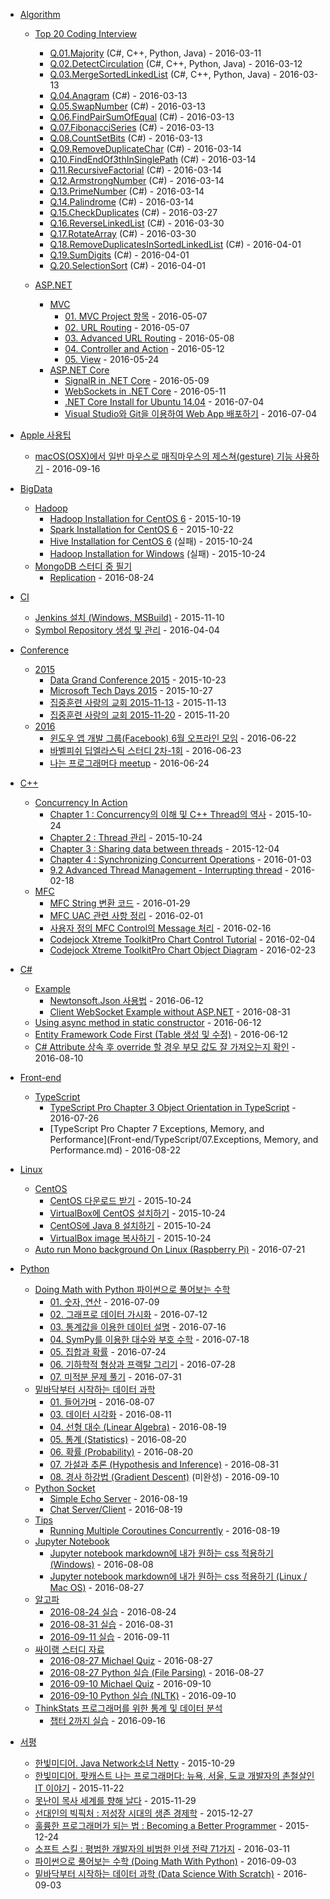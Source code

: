- [Algorithm](Algorithm)
  - [Top 20 Coding Interview](Algorithm/Top20CodingInterview)
    - [Q.01.Majority](Algorithm/Top20CodingInterview/Q.01.Majority) (C#, C++, Python, Java) - 2016-03-11
    - [Q.02.DetectCirculation](Algorithm/Top20CodingInterview/Q.02.DetectCirculation) (C#, C++, Python, Java) - 2016-03-12
    - [Q.03.MergeSortedLinkedList](Algorithm/Top20CodingInterview/Q.03.MergeSortedLinkedList) (C#, C++, Python, Java) - 2016-03-13
    - [Q.04.Anagram](Algorithm/Top20CodingInterview/Q.04.Anagram) (C#) - 2016-03-13
    - [Q.05.SwapNumber](Algorithm/Top20CodingInterview/Q.05.SwapNumber) (C#) - 2016-03-13
    - [Q.06.FindPairSumOfEqual](Algorithm/Top20CodingInterview/Q.06.FindPairSumOfEqual) (C#) - 2016-03-13
    - [Q.07.FibonacciSeries](Algorithm/Top20CodingInterview/Q.07.FibonacciSeries) (C#) - 2016-03-13
    - [Q.08.CountSetBits](Algorithm/Top20CodingInterview/Q.08.CountSetBits) (C#) - 2016-03-13
    - [Q.09.RemoveDuplicateChar](Algorithm/Top20CodingInterview/Q.09.RemoveDuplicateChar) (C#) - 2016-03-14
    - [Q.10.FindEndOf3thInSinglePath](Algorithm/Top20CodingInterview/Q.10.FindEndOf3thInSinglePath) (C#) - 2016-03-14
    - [Q.11.RecursiveFactorial](Algorithm/Top20CodingInterview/Q.11.RecursiveFactorial) (C#) - 2016-03-14
    - [Q.12.ArmstrongNumber](Algorithm/Top20CodingInterview/Q.12.ArmstrongNumber) (C#) - 2016-03-14
    - [Q.13.PrimeNumber](Algorithm/Top20CodingInterview/Q.13.PrimeNumber) (C#) - 2016-03-14
    - [Q.14.Palindrome](Algorithm/Top20CodingInterview/Q.14.Palindrome) (C#) - 2016-03-14
    - [Q.15.CheckDuplicates](Algorithm/Top20CodingInterview/Q.15.CheckDuplicates) (C#) - 2016-03-27
    - [Q.16.ReverseLinkedList](Algorithm/Top20CodingInterview/Q.16.ReverseLinkedList) (C#) - 2016-03-30
    - [Q.17.RotateArray](Algorithm/Top20CodingInterview/Q.17.RotateArray) (C#) - 2016-03-30
    - [Q.18.RemoveDuplicatesInSortedLinkedList](Algorithm/Top20CodingInterview/Q.18.RemoveDuplicatesInSortedLinkedList) (C#) - 2016-04-01
    - [Q.19.SumDigits](Algorithm/Top20CodingInterview/Q.19.SumDigits) (C#) - 2016-04-01
    - [Q.20.SelectionSort](Algorithm/Top20CodingInterview/Q.20.SelectionSort) (C#) - 2016-04-01


  - [ASP.NET](ASP.NET)
    - [MVC](ASP.NET/MVC)
      - [01. MVC Project 항목](ASP.NET/MVC/01.MVC.Project.md) - 2016-05-07
      - [02. URL Routing](ASP.NET/MVC/02.Route.md) - 2016-05-07
      - [03. Advanced URL Routing](ASP.NET/MVC/03.Route.adv.md) - 2016-05-08
      - [04. Controller and Action](ASP.NET/MVC/04.ControllerAndAction.md) - 2016-05-12
      - [05. View](ASP.NET/MVC/05.View.md) - 2016-05-24
    - [ASP.NET Core](ASP.NET/ASP.NET.Core)
      - [SignalR in .NET Core](ASP.NET/ASP.NET.Core/SignalR/README.md) - 2016-05-09
      - [WebSockets in .NET Core](ASP.NET/ASP.NET.Core/WebSocket/README.md) - 2016-05-11
      - [.NET Core Install for Ubuntu 14.04](ASP.NET/ASP.NET.Core/Install.Net.Core.md) - 2016-07-04
      - [Visual Studio와 Git을 이용하여 Web App 배포하기](ASP.NET/ASP.NET.Core/VS.Git.md) - 2016-07-04


- [Apple 사용팁](Apple)
  - [macOS(OSX)에서 일반 마우스로 매직마우스의 제스쳐(gesture) 기능 사용하기](Apple/macOS.set.mouse.md) - 2016-09-16


- [BigData](BigData)
  - [Hadoop](BigData/Hadoop)
    - [Hadoop Installation for CentOS 6](BigData/Hadoop/Install.CentOS6.md) - 2015-10-19
    - [Spark Installation for CentOS 6](BigData/Hadoop/Spark.Install.CentOS6.md) - 2015-10-22
    - [Hive Installation for CentOS 6](BigData/Hadoop/Hive.Install.CentOS6.md) (실패) - 2015-10-24
    - [Hadoop Installation for Windows](BigData/Hadoop/Install.Windows.md) (실패) - 2015-10-24
  - [MongoDB 스터디 중 필기](BigData/MongoDB)
    - [Replication](BigData/MongoDB/Replication.md) - 2016-08-24

- [CI](CI)
  - [Jenkins 설치 (Windows, MSBuild)](CI/jenkins.md) - 2015-11-10
  - [Symbol Repository 생성 및 관리](CI/symbolRepository.md) - 2016-04-04


- [Conference](Conference)
  - [2015](Conference/2015)
    - [Data Grand Conference 2015](Conference/2015/DGC.md) - 2015-10-23
    - [Microsoft Tech Days 2015](Conference/2015/TechDays2015.md) - 2015-10-27
    - [집중훈련 사랑의 교회 2015-11-13](Conference/2015/2015-11-13_Training.md) - 2015-11-13
    - [집중훈련 사랑의 교회 2015-11-20](Conference/2015/2015-11-20_Training.md) - 2015-11-20
  - [2016](Conference/2016)
    - [윈도우 앱 개발 그룹(Facebook) 6월 오프라인 모임](Conference/2016/WinApp.FB/2016-06-22.md) - 2016-06-22
    - [바벨피쉬 딥엘라스틱 스터디 2차-1회](Conference/2016/BabelFish.FB/2016-06-23.md) - 2016-06-23
    - [나는 프로그래머다 meetup](Conference/2016/2016-06-24.IamProgrammer.md) - 2016-06-24


- [C++](CPP)
  - [Concurrency In Action](CPP/ConcurrencyInAction)
    - [Chapter 1 : Concurrency의 이해 및 C++ Thread의 역사](CPP/ConcurrencyInAction/ConcurrencyInAction/Ch01.md) - 2015-10-24
    - [Chapter 2 : Thread 관리](CPP/ConcurrencyInAction/ConcurrencyInAction/Ch02.md) - 2015-10-24
    - [Chapter 3 : Sharing data between threads](CPP/ConcurrencyInAction/ConcurrencyInAction/Ch03.md) - 2015-12-04
    - [Chapter 4 : Synchronizing Concurrent Operations](CPP/ConcurrencyInAction/ConcurrencyInAction/Ch04.md) - 2016-01-03
    - [9.2 Advanced Thread Management - Interrupting thread](CPP/ConcurrencyInAction/ConcurrencyInAction/Ch09.2.md) - 2016-02-18
  - [MFC](CPP/MFC)
    - [MFC String 변환 코드](CPP/MFC/stringConv.md) - 2016-01-29
    - [MFC UAC 관련 사항 정리](CPP/MFC/mfc.uac.md) - 2016-02-01
    - [사용자 정의 MFC Control의 Message 처리](CPP/MFC/mfc.wnd.message.md) - 2016-02-16
    - [Codejock Xtreme ToolkitPro Chart Control Tutorial](CPP/MFC/XTPChartSample/README.md) - 2016-02-04
    - [Codejock Xtreme ToolkitPro Chart Object Diagram](CPP/MFC/xtp.chart.diagram.md) - 2016-02-23


- [C#](CSharp)
  - [Example](CSharp/Example)
    - [Newtonsoft.Json 사용법](CSharp/Example/Newtonsoft_Json) - 2016-06-12
    - [Client WebSocket Example without ASP.NET](CSharp/Example/ClientWebSocketExample.md) - 2016-08-31
  - [Using async method in static constructor](CSharp/StaticConstructorAsync) - 2016-06-12
  - [Entity Framework Code First (Table 생성 및 수정)](CSharp/EntityFramework/CodeFirst.Migration) - 2016-06-12
  - [C# Attribute 상속 후 override 할 경우 부모 값도 잘 가져오는지 확인](CSharp/AttributeInheritTest) - 2016-08-10


- [Front-end](Front-end)
  - [TypeScript](Front-end/TypeScript)
    - [TypeScript Pro Chapter 3 Object Orientation in TypeScript](Front-end/TypeScript/03.ObjectOrientationInTypeScript.md) - 2016-07-26
    - [TypeScript Pro Chapter 7 Exceptions, Memory, and Performance](Front-end/TypeScript/07.Exceptions, Memory, and Performance.md) - 2016-08-22


- [Linux](Linux)
  - [CentOS](Linux/CentOS)
    - [CentOS 다운로드 받기](Linux/CentOS/Download.md) - 2015-10-24
    - [VirtualBox에 CentOS 설치하기](Linux/CentOS/VirtualBoxInstall.md) - 2015-10-24
    - [CentOS에 Java 8 설치하기](Linux/CentOS/Java8.md) - 2015-10-24
    - [VirtualBox image 복사하기](Linux/CentOS/VMCopy.md) - 2015-10-24
  - [Auto run Mono background On Linux (Raspberry Pi)](Linux/AutoStartMonoOnRaspberryPi.md) - 2016-07-21


- [Python](Python)
  - [Doing Math with Python 파이썬으로 풀어보는 수학](Python/DoingMathWithPython)
    - [01. 숫자, 연산](Python/DoingMathWithPython/DoingMathWithPython.Ch01.ipynb) - 2016-07-09
    - [02. 그래프로 데이터 가시화](Python/DoingMathWithPython/DoingMathWithPython.Ch02.ipynb) - 2016-07-12
    - [03. 통계값을 이용한 데이터 설명](Python/DoingMathWithPython/DoingMathWithPython.Ch03.ipynb) - 2016-07-16
    - [04. SymPy를 이용한 대수와 부호 수학](Python/DoingMathWithPython/DoingMathWithPython.Ch04.ipynb) - 2016-07-18
    - [05. 집합과 확률](Python/DoingMathWithPython/DoingMathWithPython.Ch05.ipynb) - 2016-07-24
    - [06. 기하학적 형상과 프랙탈 그리기](Python/DoingMathWithPython/DoingMathWithPython.Ch06.ipynb) - 2016-07-28
    - [07. 미적분 문제 풀기](Python/DoingMathWithPython/DoingMathWithPython.Ch07.ipynb) - 2016-07-31
  - [밑바닥부터 시작하는 데이터 과학](Python/DataScienceFromScratch)
    - [01. 들어가며](Python/DataScienceFromScratch/DataScienceFromScratch.ch.01.ipynb) - 2016-08-07
    - [03. 데이터 시각화](Python/DataScienceFromScratch/DataScienceFromScratch.ch.03.visualizing_data.ipynb) - 2016-08-11
    - [04. 선형 대수 (Linear Algebra)](Python/DataScienceFromScratch/DataScienceFromScratch.ch.04.linear_algebra.ipynb) - 2016-08-19
    - [05. 통계 (Statistics)](Python/DataScienceFromScratch/DataScienceFromScratch.ch.05.statistics.ipynb) - 2016-08-20
    - [06. 확률 (Probability)](Python/DataScienceFromScratch/DataScienceFromScratch.ch.06.Properbility.ipynb) - 2016-08-20
    - [07. 가설과 추론 (Hypothesis and Inference)](Python/DataScienceFromScratch/DataScienceFromScratch.ch.07.hypothesis_and_inference.ipynb) - 2016-08-31
    - [08. 경사 하강법 (Gradient Descent)](Python/DataScienceFromScratch/DataScienceFromScratch.ch.08.gradient_descent.ipynb) (미완성) - 2016-09-10
  - [Python Socket](Python/Socket)
    - [Simple Echo Server](Python/Socket/01.simple.md) - 2016-08-19
    - [Chat Server/Client](Python/Socket/02.chat.md) - 2016-08-19
  - [Tips](Python/Tips)
    - [Running Multiple Coroutines Concurrently](Python/Tips/RunMultipleCoroutinesConcurrently.md) - 2016-08-19
  - [Jupyter Notebook](Python/JupyterNotebook)
    - [Jupyter notebook markdown에 내가 원하는 css 적용하기 (Windows)](Python/JupyterNotebook/custom.css.md) - 2016-08-08
    - [Jupyter notebook markdown에 내가 원하는 css 적용하기 (Linux / Mac OS)](Python/JupyterNotebook/custom.css.mac.md) - 2016-08-27
  - [알고파](Python/Algopy)
    - [2016-08-24 실습](Python/Algopy/2016-08-24.ipynb) - 2016-08-24
    - [2016-08-31 실습](Python/Algopy/2016-08-31.ipynb) - 2016-08-31
    - [2016-09-11 실습](Python/Algopy/2016-09-11.ipynb) - 2016-09-11
  - [싸이랭 스터디 자료](Python/PsyLang)
    - [2016-08-27 Michael Quiz](Python/PsyLang/psylang.2016-08-27.md) - 2016-08-27
    - [2016-08-27 Python 실습 (File Parsing)](Python/PsyLang/PsyLang.2016-08-27.ipynb) - 2016-08-27
    - [2016-09-10 Michael Quiz](Python/PsyLang/psylnag.2016-09-10.md) - 2016-09-10
    - [2016-09-10 Python 실습 (NLTK)](Python/PsyLang/nltk.in.20mins.ipynb) - 2016-09-10
  - [ThinkStats 프로그래머를 위한 통계 및 데이터 분석](Python/ThinkStats)
    - [챕터 2까지 실습](Python/ThinkStats/first.ipynb) - 2016-09-16


- [서평](Review/Books)
  - [한빛미디어. Java Network소녀 Netty](Review/Books/hanbit.netty.md) - 2015-10-29
  - [한빛미디어. 팟캐스트 나는 프로그래머다: 뉴욕, 서울, 도쿄 개발자의 촌철살인 IT 이야기](Review/Books/hanbit.naProDa.md) - 2015-11-22
  - [못난이 목사 세계를 향해 날다](Review/Books/motmok.md) - 2015-11-29
  - [선대인의 빅픽처 : 저성장 시대의 생존 경제학](Review/Books/BigPicture.md) - 2015-12-27
  - [훌륭한 프로그래머가 되는 법 : Becoming a Better Programmer](Review/Books/hanbit.BBP.md) - 2015-12-24
  - [소프트 스킬 : 평범한 개발자의 비범한 인생 전략 71가지](Review/Books/softskill.md) - 2016-03-11
  - [파이썬으로 풀어보는 수학 (Doing Math With Python)](Review/Books/DoingMathWithPython.md) - 2016-09-03
  - [밑바닥부터 시작하는 데이터 과학 (Data Science With Scratch)](Review/Books/DataScienceWithScratch.md) - 2016-09-03
